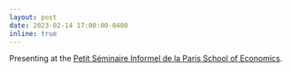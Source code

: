 ```yaml
---
layout: post
date: 2023-02-14 17:00:00-0400
inline: true
---
```


Presenting at the <a href='https://www.parisschoolofeconomics.eu/fr/recherche-academique/vie-academique/seminaires/petit-seminaire-informel-de-la-paris-school-of-economics/'>Petit Séminaire Informel de la Paris School of Economics</a>.
